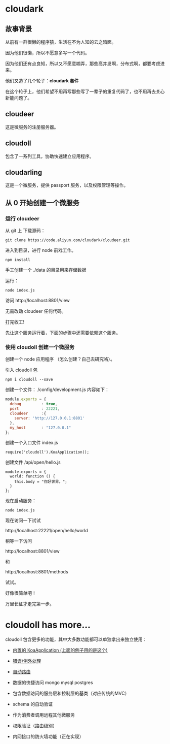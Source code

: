 # cloudark

## 故事背景

从前有一群很懒的程序猿，生活在不为人知的云之暗面。

因为他们很懒，所以不愿意多写一个代码。

因为他们还有点良知，所以又不愿意糊弄，那些高并发啊，分布式啊，都要考虑进来。

他们又造了几个轮子：**cloudark 套件**

在这个轮子上，他们希望不用再写那些写了一辈子的重复代码了，也不用再去关心新能问题了。

## cloudeer

这是微服务的注册服务器。

## cloudoll

包含了一系列工具，协助快速建立应用程序。

## cloudarling

这是一个微服务，提供 passport 服务，以及权限管理等操作。


## 从 0 开始创建一个微服务

### 运行 cloudeer

从 git 上 下载源码：

```
git clone https://code.aliyun.com/cloudark/cloudeer.git
```

进入到目录，进行 node 前戏工作。

```
npm install
```

手工创建一个 ./data 的目录用来存储数据

运行：

```
node index.js
```

访问 http://localhost:8801/view

无需改动 cloudeer 任何代码。

打完收工!

先让这个服务运行着，下面的步骤中还需要依赖这个服务。


### 使用 cloudoll 创建一个微服务

创建一个 node 应用程序 （怎么创建？自己去研究咯）。

引入 cloudoll 包

```
npm i cloudoll --save
```

创建一个文件： /config/development.js 内容如下：

```javascript
module.exports = {
  debug         : true,
  port          : 22221,
  cloudeer      :{
    server: 'http://127.0.0.1:8801'
  },
  my_host       : "127.0.0.1"
};
```

创建一个入口文件 index.js

```
require('cloudoll').KoaApplication();
```

创建文件 /api/open/hello.js

```
module.exports = {
  world: function () {
    this.body = "你好世界。";
  }
};

```

现在启动服务：

```
node index.js
```


现在访问一下试试

http://localhost:22221/open/hello/world

稍等一下访问

http://localhost:8801/view

和

http://localhost:8801/methods

试试。

好像很简单吧！

万里长征才走完第一步。

# cloudoll has more...

cloudoll 包含更多的功能，其中大多数功能都可以单独拿出来独立使用：

* [内置的 KoaApplication (上面的例子用的是这个)](./KoaApplication.md)

* [错误/例外处理](./Clouderr.md)

* [自动路由](./autoRouters.md)

* 数据的快捷访问 mongo mysql postgres

* 包含数据访问的服务层和控制层的基类（对应传统的MVC）

* schema 的自动验证

* 作为消费者调用远程其他微服务

* 权限验证（路由级别）

* 内网接口的防火墙功能（正在实现）


